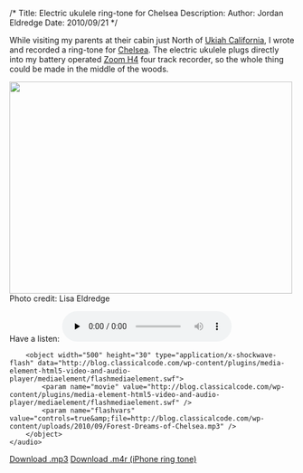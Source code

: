 /*
Title: Electric ukulele ring-tone for Chelsea
Description:
Author: Jordan Eldredge
Date: 2010/09/21
*/

While visiting my parents at their cabin just North of <a href="http://en.wikipedia.org/wiki/Ukiah,_California">Ukiah California</a>, I wrote and recorded a ring-tone for <a href="http://www.chelseahollow.com">Chelsea</a>. The electric ukulele plugs directly into my battery operated <a href="http://blog.classicalcode.com/2009/05/in-dixie-land-where-i-was-born/">Zoom H4</a> four track recorder, so the whole thing could be made in the middle of the woods.

<a href="http://blog.classicalcode.com/wp-content/uploads/2010/09/PICT0483.jpg"><img src="http://blog.classicalcode.com/wp-content/uploads/2010/09/PICT0483-500x375.jpg" alt="" title="Reeves Canyon" width="500" height="375" class="alignnone size-large wp-image-869" /></a>
Photo credit: Lisa Eldredge


Have a listen:
	<audio id="wp_mep_13" src="http://blog.classicalcode.com/wp-content/uploads/2010/09/Forest-Dreams-of-Chelsea.mp3" type="audio/mp3"    controls="controls" preload="none"  >
		
		
		
		
		
		
		
		<object width="500" height="30" type="application/x-shockwave-flash" data="http://blog.classicalcode.com/wp-content/plugins/media-element-html5-video-and-audio-player/mediaelement/flashmediaelement.swf">
			<param name="movie" value="http://blog.classicalcode.com/wp-content/plugins/media-element-html5-video-and-audio-player/mediaelement/flashmediaelement.swf" />
			<param name="flashvars" value="controls=true&amp;file=http://blog.classicalcode.com/wp-content/uploads/2010/09/Forest-Dreams-of-Chelsea.mp3" />			
		</object>		
	</audio>
<script type="text/javascript">
jQuery(document).ready(function($) {
	$('#wp_mep_13').mediaelementplayer({
		m:1
		
		,features: ['playpause','current','progress','duration','volume','tracks','fullscreen']
		,audioWidth:500,audioHeight:30
	});
});
</script>

<a href='http://blog.classicalcode.com/wp-content/uploads/2010/09/Forest-Dreams-of-Chelsea.mp3'>Download .mp3</a>
<a href='http://blog.classicalcode.com/wp-content/uploads/2010/09/Forest-Dreams-of-Chelsea.m4r'>Download .m4r (iPhone ring tone)</a>